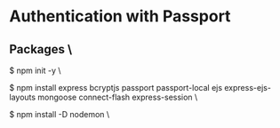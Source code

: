 # Authentication with Passport

## Packages  \\

\$ npm init -y \\

\$ npm install express bcryptjs passport passport-local ejs express-ejs-layouts mongoose connect-flash express-session \\

\$ npm install -D nodemon \\